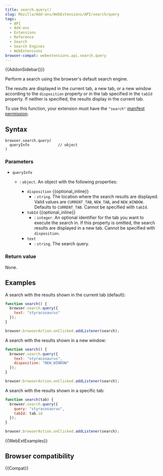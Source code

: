 ```yaml
---
title: search.query()
slug: Mozilla/Add-ons/WebExtensions/API/search/query
tags:
  - API
  - Add-ons
  - Extensions
  - Reference
  - Search
  - Search Engines
  - WebExtensions
browser-compat: webextensions.api.search.query
---
```


{{AddonSidebar()}}

Perform a search using the browser's default search engine.

The results are displayed in the current tab, a new tab, or a new window according to the `disposition` property or in the tab specified in the `tabId` property. If neither is specified, the results display in the current tab.

To use this function, your extension must have the `"search"` [manifest permission](/en-US/docs/Mozilla/Add-ons/WebExtensions/manifest.json/permissions).

## Syntax

```js-nolint
browser.search.query(
  queryInfo             // object
)
```

### Parameters

- `queryInfo`

  - : `object`. An object with the following properties:

    - `disposition` {{optional_inline}}
      - : `string`. The location where the search results are displayed. Valid values are `CURRENT_TAB`, `NEW_TAB`, and `NEW_WINDOW`. Defaults to `CURRENT_TAB`. Cannot be specified with `tabId`.
    - `tabId` {{optional_inline}}
      - : `integer`. An optional identifier for the tab you want to execute the search in. If this property is omitted, the search results are displayed in a new tab. Cannot be specified with `disposition`.
    - `text`
      - : `string`. The search query.

### Return value

None.

## Examples

A search with the results shown in the current tab (default):

```js
function search() {
  browser.search.query({
    text: "styracosaurus"
  });
}

browser.browserAction.onClicked.addListener(search);
```

A search with the results shown in a new window:

```js
function search() {
  browser.search.query({
    text: "styracosaurus",
    disposition: "NEW_WINDOW"
  });
}

browser.browserAction.onClicked.addListener(search);
```

A search with the results shown in a specific tab:

```js
function search(tab) {
  browser.search.query({
    query: "styracosaurus",
    tabId: tab.id
  });
}

browser.browserAction.onClicked.addListener(search);
```

{{WebExtExamples}}

## Browser compatibility

{{Compat}}
